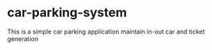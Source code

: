 # car-parking-system
This is a simple car parking application maintain in-out car and ticket generation
